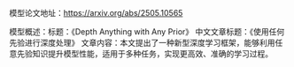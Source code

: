 模型论文地址：https://arxiv.org/abs/2505.10565

模型概述：标题：《Depth Anything with Any Prior》
中文文章标题：《使用任何先验进行深度处理》
文章内容：本文提出了一种新型深度学习框架，能够利用任意先验知识提升模型性能，适用于多种任务，实现更高效、准确的学习过程。
